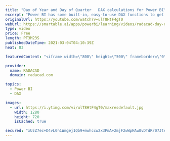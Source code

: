 ```yaml
---
title: "Day of Year and Day of Quarter   DAX calculations for Power BI"
excerpt: "Power BI has some built-in, easy-to-use DAX functions to get the Day of Month and Day of the week, but nothing for Day of Year and Day of the quarter. These calculations, however, are very simple and easy to implement using other functions. This short blog and video explain a method to calculate those"
originalUrl: https://youtube.com/watch?v=ulT8HtF4gT0
webUrl: https://smartable.ai/apps/powerbi/learning/videos/radacad-day-of-year-and-day-of-quarter-dax-calculations-for-power-bi/
type: video
price: Free
length: PT3M23S
publishedDateTime: 2021-03-04T04:10:39Z
heat: 83

featuredContent: "<iframe width=\"800\" height=\"500\" frameborder=\"0\" src=\"https://www.youtube.com/embed/ulT8HtF4gT0\" allow=\"accelerometer; autoplay; encrypted-media; gyroscope; picture-in-picture\" allowfullscreen></iframe>"

provider:
  name: RADACAD
  domain: radacad.com

topics:
  - Power BI
  - DAX

images:
  - url: https://i.ytimg.com/vi/ulT8HtF4gT0/maxresdefault.jpg
    width: 1280
    height: 720
    isCached: true

secured: "xUzZ7ec+D4vL0h1Wmgej1Qb9+mwhccw2x3PmA+2mjF2wWpHAw0vDTdRr07Jten/GM5z6+5oKgO0TWaYS78OpyNRPCbPPPfT4l0pXo+pEgSe52979tVSzFpejDTlP5ON6SJwHRJuK5x613I0UZ3S7TLI/0tkIOfsMXgTtlQ1kddMQUWHlDauETBtyxqC8DxZXAmUaN+2dZmnAunF75z9qTk7Ys/XqQXRNdi1BWcM0+S2EsHnTfa36HwbO7cR1VJ06XnGQTVeLPB90z9izahXaOyKmfD4tSFQaZOGepBdt/JgZD1B0gw1eNEDlYBlTPcVmv5b6sNSK5bwESHrBlHLPpsoof0TwVKkHYTx/6MjLK9y8Ur13ChWs/fbkYLLkUyAacZKp+Jnrp/KO3l6hJybSkl7KveWCTSK8yzhxbMlcL9g=;t4wYSQ3N88LSPezOuYXpUw=="
---
```


